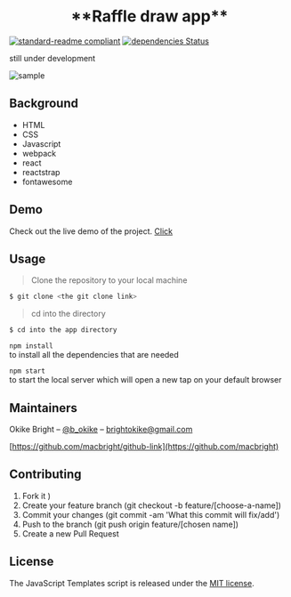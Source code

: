 
<h1 align=center> **Raffle draw app** </h1>

[![standard-readme compliant](https://img.shields.io/badge/standard--readme-OK-green.svg?style=flat-square)](https://github.com/RichardLitt/standard-readme)
[![dependencies Status](https://david-dm.org/dwyl/esta/status.svg)](https://david-dm.org/dwyl/esta)


still under development



![sample]()

## Background

- HTML
- CSS
- Javascript
- webpack 
- react
- reactstrap
- fontawesome

## Demo
 Check out the live demo of the project. [Click]()

## Usage
> Clone the repository to your local machine

```sh
$ git clone <the git clone link>
```

> cd into the directory

```sh
$ cd into the app directory
```


`npm install` 
<br /> to install all the dependencies that are needed

`npm start` <br/> to start the local server which will open a new tap on your default browser 



## Maintainers 

Okike Bright – [@b_okike](https://twitter.com/b_okike) – brightokike@gmail.com

[https://github.com/macbright/github-link](https://github.com/macbright)


## Contributing

1. Fork it )
2. Create your feature branch (git checkout -b feature/[choose-a-name])
3. Commit your changes (git commit -am 'What this commit will fix/add')
4. Push to the branch (git push origin feature/[chosen name])
5. Create a new Pull Request

## License

The JavaScript Templates script is released under the
[MIT license](https://opensource.org/licenses/MIT).